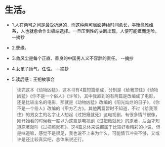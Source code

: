 # 生活。

- 1.人在两可之间是最受折磨的，而这种两可局面持续时间愈长，平衡愈难维系，人也就愈会作出极端选择。一旦压倒性的决断出现，人便可能铤而走险。 --摘抄

- 2.孽缘。

- 3.救风尘是每个正直、善良的中国男人义不容辞的责任。 --摘抄

- 4.女孩子娇气，任性。 --摘抄

- 5.读后感：王朔故事会
 
>读完这本《动物凶猛》，这本书有4篇短篇组成，分别是《给我顶住》《动物凶猛》《你不是一个俗人》《许爷》，其中我直到的有两篇是改编成了电影，还是比较出名的电影，那就是《动物凶猛》改编的《阳光灿烂的日子》，《你不是一个俗人》改编的《甲方乙方》。其他两篇暂时不知道，不过《给我顶住》的男女主的名字让人想起《过把瘾就死》这电视剧，有很多情节很像，刚开始看的时候我一度以为这篇是电视剧《过把瘾就死》的原著，后面才知道原著就叫《过把瘾就死》。这4篇总体来说都属于比较好看精彩的小说，但是味道嘛，感觉不是很足，我也说不上来为什么，可能情节冲突不够，又或许是还比较真实吧，总体来说还行。
